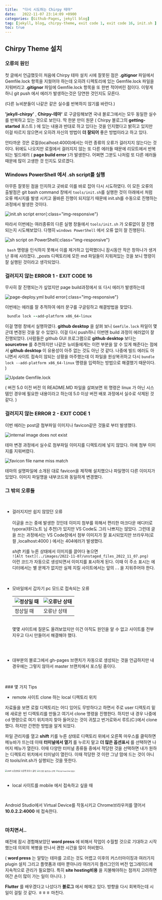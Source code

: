 ```yaml
---
title:  "다시 시도하는 Chirpy 테마"  
date:   2022-11-07 23:14:09 +0900
categories: [Github-Pages, jekyll blog]
tag: [jekyll, blog, chirpy-theme, exit code 1, exit code 16, init.sh ]
toc: true
---
```


## Chirpy Theme 설치

### 오류의 원인

첫 글에서 언급했듯이 처음에 Chirpy 테마 설치 시에 잘못된 점은  __.gitignor__ 파일에서 Gemfile.lock 항목을 지웠어야 하는데 오히려 디렉토리에 있는 Gemfile.lock 파일을 지워버리고   __.gitignor__  파일에 Gemfile.lock 항목을 또 한번 적어버린 점이다. 이렇게 하니 git push 에서 에러가 발생하는것은 당연한 것인지도 모른다.


(다른 뉴비분들이 나같은 같은 실수를 반복하지 않기를 바란다.)


__'jekyll-chirpy'__ , __Chirpy-테마'__ 로 구글링해보면 국내 블로그에서는 모두 동일한 실수를 반복하고 있는 것으로 보인다. 딱 한분 만이 원문 ( Chirpy 블로그의 __getting-started__ 포스트 ) 에 있는 내용과 반대로 하고 있다는 것을 인지했다고 밝히고 있지만 이걸 따르지 않으면서 오히려 자신의 방법이 __더 잘되어__ 좋은 방법이라고 하고 있다.  

안타까운 것은 로컬(localhost:4000)에서는 이런 종류의 오류가 걸러지지 않는다는 것이다. 뒤에도 나오지만 로컬에서 걸러지지 않는 또 다른 에러들 때문에 리모트에서 반복되는 빌드에러 (  __page build error__ )가 발생한다. 어쩌면 그분도 나처럼 또 다른 에러들 때문에 많이 고생한 것 인지도 모르겠다.  



### Windows PowerShell 에서 .sh script를 실행

아무튼 잘못된 점을 인지하고 곳바로 이를 바로 잡아 다시 시도하였다. 이 모든 오류의 출발점은 git bash command 창에서 `tools/init.sh`를 실행한 것이 아래에서 처럼 오류 메시지를 발생 시키고 올바른 진행이 되지않기 때문에 init.sh를 수동으로 진행하는 과정에서 발생한 것이다.

![init.sh script error](/images/2022-11-07/unstaged_files_2022_11_07.png){:class="img-responsive"}


따라서 이번에는 여러종류의 다른 실행 창들에서  `tools/init.sh` 가 오류없이 잘 진행되는지 시도해보았다.  다행히 `windows PowerShell` 에서 오류 없이 잘 진행된다. 

![sh script on PowerShell](/images/2022-11-07/initilize-2022-11-04%20135258.png){:class="img-responsive"}

`` bash`` 명령을 인식하지 못해서 이를 제거하고 입력했더니 잠시동안 작은 창하나가 생겨난 후에 사라졌다.
_posts 디렉토리에 모든 md 파일들이 지워져있는 것을 보니 명령이 잘 실행된 것이라고 생각되었다. 
    
    
### 걸러지지 않는 ERROR 1 - EXIT CODE 16

무사히 잘 진행되는가 싶었지만 page build과정에서 또 다시 에러가 발생하는데 


![page-deploy.yml build error](/images/2022-11-07/error%20code16%20-%202022-11-04%20143534.png){:class="img-responsive"}


이번에는 에러를 잘 추적하여 에러 문구를 구글링하고 해결방법을 찾았다.


``` Ruby
 bundle lock --add-platform x86_64-linux 
```

이걸 명령 창에서 실행하였다.  __github desktop__ 을 살펴 보니 `Gemfile.lock` 파일이 몇 군데 변경된 것을 알 수 있었다. 이걸 다시 push하니 이번엔 build 과정이 에러없이 잘 진행되었다.
(사람들은 github GUI 프로그램으로 __github desktop__ 보다는 __sourcetree__ 를 추천하지만 나같은 뉴비들에게는 이런 부분을 알 수 있게 해준다는 점에서 __github desktop__ 이 유용성이 아주 없는 것도 아닌 것 같다. 나중에 빌드 에러도 아니면서 사이트 접속이 않되는 상황을 마주했는데  이 파일을 원상복귀하고 다시 ``bundle lock --add-platform x86_64-linux`` 명령을 입력하는 방법으로 해결했기 때문이다. )  
  

![Update Gemfile.lock](/images/2022-11-07/Gemfile.lock%20update%202022-11-07%20230743.png)

(  버전 5.0 이전 버전 의 README.MD 파일을 살펴보면 위 명령은 linux 가 아닌 시스템인 경우에 필요한 내용이라고 하는데 5.0 이상 버전 배포 과정에서 실수로 삭제된 것 같다. )

### 걸러지지 않는 ERROR 2 - EXIT CODE 1

이번 에러는 post글 첨부파일 이미지나 favicon같은 것들로 부터 발생했다.
  
  
![internal image does not exist](/images/2022-11-07/error-code1-2022-11-04%20143703.png)

테마 변경 과정에서 실수로 첨부파일 이미지를 디렉토리에 넣지 않았다. 아예 첨부 이미지를 지워버렸다.

![favicon file name miss match](/images/2022-11-07/error-code1-2022-11-04%20232641.png)


테마의 설명파일에 소개된 대로 favicon을 제작해 설치했으나 파일명이 다른 이미지가 있었다. 이미지 파일명을 내부코드와 동일하게 변경했다.
    <br>

### 그 밖의 오류들
 <br>

 - 걸러지지만 쉽지 않았던 오류  
    <br>
   이글을 쓰는 중에 발생한 것인데 이미지 첨부를 위해서 편리한 마크다운 에디터로 typora(테디노트 님 추천)가 있지만 VS Code도 그리 나쁘지는 않았다. 그런데 글을 쓰는 과정에서는 VS Code창에서 첨부 이미지가 잘 표시되었지만 브라우저(로컬 ,localhost:4000 ) 에서는 404에러가 발생했다. 

    _shift_ 키를 누른 상태에서 이미지를 끌어다 놓으면
    <br>
    `` ![Alt text](../images/2022-11-07/unstaged_files_2022_11_07.png) ``
    <br>
    이런 코드가  자동으로 생성되면서 이미지를 표시하게 된다. 이때 이 주소 표시는 에디터에서는 별 문제가 없지만 실제 지킬 사이트에서는 앞의  __. .__ 을 지워주어야 한다.  
     <br> <br> 


 - 모바일에서 갑자기 pc 모드로 접속되는 오류

    | ![정상일 때](/images/2022-11-07/KakaoTalk_20221108_130513037.jpg)  | ![오류난 상태](/images/2022-11-07/KakaoTalk_20221108_130503001.jpg)           |
    |------------------------------------|--------------------------------------|
    |                          정상일 때 |                         오류난 상태 |


    <br>
   몇몇 사이트에 질문도 올려보았지만 이건 아직도 원인을 알 수 없고 사이트를 전부 지우고 다시 만들어서 해결해야 했다.  

   <br/> <br/>
- 대부분의 블로그에서 gh-pages 브랜치가 자동으로 생성되는 것을 언급하지만 내 경우에는 그렇지 않아서 master 브랜치에서 포스팅 중이다.
<br>
 <br>
### 몇 가지 Tips

<br>

- remote 사이트 clone 하는 local 디렉토리 위치

 자료들을 보면 로컬 디렉토리는 어디 있어도 무방하다고 하면서 주로 user 디렉토리 밑에 새로운 빈 디렉토리를 만들고 여기서 clone 명령을 진행한다. 하지만 내 경우 나중에 cd 명령으로 여기 위치까지 찾아 들어오는 것이 귀찮고 번거로와서 루트(C:)에서 clone 했다.
 하지만 간편한 방법을 알게 되었다.

 파일 관리자를 열고 __shift__ 키를 누른 상태로 디랙토리 위에서 오른쪽 마우스를 클릭하면 메뉴바가 뜨는데 이때 __터미널에서 열기__ 를 누르지 말고 __더 많은 옵션표시__ 를 선택하면 나머지 메뉴가 열린다. 이때 다양한 터미널 종류들 중에서 적당한 것을 선택하면 내가 원하는 디렉토리 위치에서 터미널이 열린다. 이때 적당한 것 이란 그냥 맘에 드는 것이 아니라 tools/init.sh가 실행되는 것을 뜻한다. 

<tr>
    <td><img src="/images/2022-11-07/20221108_020943.png" alt="shift 누른상태로 오른쪽 마우스 클릭 " style="zoom:45%;" /> </td>
    <td  > <img src="/images/2022-11-07/20221108_020253.png" alt=" 더 많은 옵션 표시 선택" style="zoom:40%;" /> </td>
    <td  > <img src="/images/2022-11-07/20221108_024500.png" alt="여기에 PowerSHell 창열기" style="zoom:35%;" />  </td>
</tr>
<br/>
<br/>

- local 사이트를 mobile 에서 접속하고 싶을 때

<br/>

Android Studio에서 Virtual Device를 작동시키고 Chrome브라우저를 열어서 __10.0.2.2:4000__ 에 접속한다.
<br/><br/>


### 마치면서..

예전에 잠시 경험해보았던 __word press__ 에 비해서 작업이 수월할 것으로 기대하고 시작했는데 의외의 복병을 만나서 괜한 시간을 많이 허비했다. 

( __word press__ 는 알맞는 테마를 고르는 것도 어렵고 이후의 커스터마이징과 여러가지 plugin 설치 그리고 플랫폼과 테마 뿐아니라 여러가지 플러그인의 버전 업그레이드에 지속적으로 관리가 필요했다. 특히 __site hosting비용__ 을 지불해야하는 점까지 고려하면 여간 손이 많이 가는 일이 아니다. )

__Flutter__ 를 배우겠다고 나섰다가 __블로그__ 에서 헤매고 있다. 방향을 다시 회복하는데 시일이 걸릴 것 같다. ㅎㅎㅎ
마친다.

